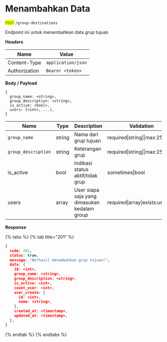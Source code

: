 # Menambahkan Data

<mark style="color:green;">`POST`</mark> `/group-destinations`

Endpoint ini untuk menambahkan data grup tujuan

**Headers**

| Name          | Value              |
| ------------- | ------------------ |
| Content-Type  | `application/json` |
| Authorization | `Bearer <token>`   |

**Body / Payload**

```
{
  group_name: <string>,
  group_description: <string>,
  is_active: <bool>,
  users: [<int>, ...],
}
```

| Name                | Type   | Description                                  | Validation                       |
| ------------------- | ------ | -------------------------------------------- | -------------------------------- |
| `group_name`        | string | Nama dari grup tujuan                        | required\|string\|\|max:255      |
| `group_description` | string | Keterangan grup                              | required\|string\|\|max:255      |
| is\_active          | bool   | Indikasi status aktif/tidak grup             | sometimes\|bool                  |
| users               | array  | User siapa saja yang dimasukan kedalam group | required\|array\|exists:users.id |

**Response**

{% tabs %}
{% tab title="201" %}
```json
{
  code: 201,
  status: true,
  message: "Berhasil menambahkan grup tujuan!",
  data: {
    id: <int>,
    group_name: <string>,
    group_description: <string>,
    is_active: <int>,
    count_user: <int>,
    user_create: {
      id: <int>,
      name: <string>,
    },
    created_at: <timestamp>,
    updated_at: <timestamp>,
  },
}
```
{% endtab %}
{% endtabs %}

